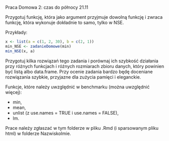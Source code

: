 Praca Domowa 2: czas do północy 21.11

Przygotuj funkcję, która jako argument przyjmuje dowolną funkcję i zwraca funkcję, która wykonuje dokładnie to samo, tylko w NSE.

Przykłady:

```R
x <- list(a = c(1, 2, 30), b = c(2, 1))
min_NSE <- zadanieDomowe(min)
min_NSE(x, a)
```

Przygotuj kilka rozwiązań tego zadania i porównaj ich szybkość działania przy różnych funkcjach i różnych rozmiarach zbioru danych, który powinien być listą albo data.frame. Przy ocenie zadania bardzo będę doceniane rozwiązania szybkie, przyjazne dla zużycia pamięci i eleganckie.

Funkcje, które należy uwzględnić w benchmarku (można uwzględnić więcej):

 - min,
 - mean,
 - unlist (z use.names = TRUE i use.names = FALSE),
 - lm.
 
Prace należy zgłaszać w tym folderze w pliku .Rmd (i sparsowanym pliku html) w folderze NazwiskoImie.
